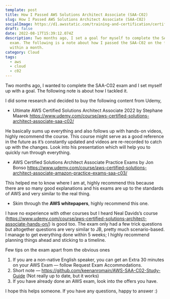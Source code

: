 ```yaml
---
template: post
title: How I Passed AWS Solutions Architect Associate (SAA-C02)
slug: How I Passed AWS Solutions Architect Associate (SAA-C02)
socialImage: https://d1.awsstatic.com/training-and-certification/certification-badges/AWS-Certified-Solutions-Architect-Associate_badge.3419559c682629072f1eb968d59dea0741772c0f.png
draft: false
date: 2022-08-17T15:39:12.074Z
description: Two months ago, I set a goal for myself to complete the SAA-C02
  exam. The following is a note about how I passed the SAA-C02 on the first try
  within a month.
category: Cloud
tags:
  - aws
  - cloud
  - c02
---
```

Two months ago, I wanted to complete the SAA-C02 exam and I set myself up with a goal. The following note is about how I tackled it.

I did some research and decided to buy the following content from Udemy,

* Ultimate AWS Certified Solutions Architect Associate 2022 by Stephane Maarek <https://www.udemy.com/course/aws-certified-solutions-architect-associate-saa-c02/>

He basically sums up everything and also follows up with hands-on videos, highly recommend the course. This course might serve as a good reference in the future as it’s constantly updated and videos are re-recorded to catch up with the changes. Look into his presentation which will help you to quickly run through everything.

* AWS Certified Solutions Architect Associate Practice Exams by Jon Bonso <https://www.udemy.com/course/aws-certified-solutions-architect-associate-amazon-practice-exams-saa-c03/>

This helped me to know where I am at, highly recommend this because there are so many good explanations and his exams are up to the standards of AWS and very similar to the real thing.

* Skim through the **AWS whitepapers**, highly recommend this one.

I have no experience with other courses but I heard Neal Davids’s course (<https://www.udemy.com/course/aws-certified-solutions-architect-associate-hands-on/>) is good too. The exam only had a few trick questions but altogether questions are very similar to JB, pretty much scenario-based. I manage to get everything done within 5 weeks; I highly recommend planning things ahead and sticking to a timeline.

Few tips on the exam apart from the obvious ones

1. If you are a non-native English speaker, you can get an Extra 30 minutes on your AWS Exam — follow Request Exam Accommodations.
2. Short note — <https://github.com/keenanromain/AWS-SAA-C02-Study-Guide> (Not really up to date, but it works)
3. If you have already done an AWS exam, look into the offers you have.

I hope this helps someone. If you have any questions, happy to answer :)